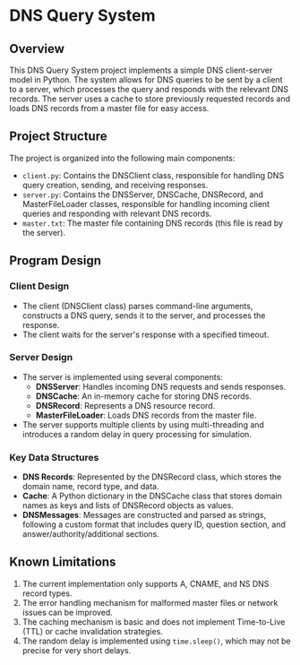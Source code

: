 # DNS Query System

## Overview

This DNS Query System project implements a simple DNS client-server model in Python. The system allows for DNS queries to be sent by a client to a server, which processes the query and responds with the relevant DNS records. The server uses a cache to store previously requested records and loads DNS records from a master file for easy access.

## Project Structure

The project is organized into the following main components:

- `client.py`: Contains the DNSClient class, responsible for handling DNS query creation, sending, and receiving responses.
- `server.py`: Contains the DNSServer, DNSCache, DNSRecord, and MasterFileLoader classes, responsible for handling incoming client queries and responding with relevant DNS records.
- `master.txt`: The master file containing DNS records (this file is read by the server).

## Program Design

### Client Design

- The client (DNSClient class) parses command-line arguments, constructs a DNS query, sends it to the server, and processes the response.
- The client waits for the server's response with a specified timeout.

### Server Design

- The server is implemented using several components:
  - **DNSServer**: Handles incoming DNS requests and sends responses.
  - **DNSCache**: An in-memory cache for storing DNS records.
  - **DNSRecord**: Represents a DNS resource record.
  - **MasterFileLoader**: Loads DNS records from the master file.
- The server supports multiple clients by using multi-threading and introduces a random delay in query processing for simulation.

### Key Data Structures

- **DNS Records**: Represented by the DNSRecord class, which stores the domain name, record type, and data.
- **Cache**: A Python dictionary in the DNSCache class that stores domain names as keys and lists of DNSRecord objects as values.
- **DNSMessages**: Messages are constructed and parsed as strings, following a custom format that includes query ID, question section, and answer/authority/additional sections.

## Known Limitations

1. The current implementation only supports A, CNAME, and NS DNS record types.
2. The error handling mechanism for malformed master files or network issues can be improved.
3. The caching mechanism is basic and does not implement Time-to-Live (TTL) or cache invalidation strategies.
4. The random delay is implemented using `time.sleep()`, which may not be precise for very short delays.
